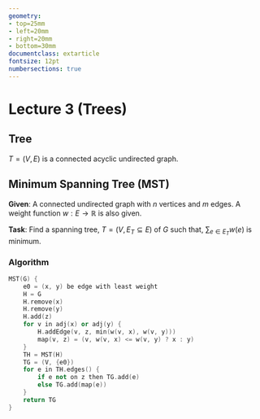 ```yaml
---
geometry:
- top=25mm
- left=20mm
- right=20mm
- bottom=30mm
documentclass: extarticle
fontsize: 12pt
numbersections: true
---
```


# Lecture 3 (Trees)

## Tree
$T = (V, E)$ is a connected acyclic undirected graph.

## Minimum Spanning Tree (MST)
**Given**: A connected undirected graph with $n$ vertices and $m$ edges. A weight function $w: E \to \mathbb{R}$ is also given.

**Task**: Find a spanning tree, $T = (V, E_T \subseteq E)$ of $G$ such that, $\sum_{e \in E_T}{w(e)}$ is minimum.

### Algorithm
```c++
MST(G) {
    e0 = (x, y) be edge with least weight
    H = G
    H.remove(x)
    H.remove(y)
    H.add(z)
    for v in adj(x) or adj(y) {
        H.addEdge(v, z, min(w(v, x), w(v, y)))
        map(v, z) = (v, w(v, x) <= w(v, y) ? x : y)
    }
    TH = MST(H)
    TG = (V, {e0})
    for e in TH.edges() {
        if e not on z then TG.add(e)
        else TG.add(map(e))
    }
    return TG
}
```

